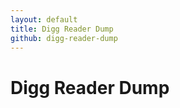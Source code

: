 ```yaml
---
layout: default
title: Digg Reader Dump
github: digg-reader-dump
---
```


<h1>Digg Reader Dump</h1>

